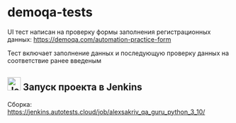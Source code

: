 # demoqa-tests

UI тест написан на проверку формы заполнения регистрационных данных: https://demoqa.com/automation-practice-form

Тест включает заполнение данных и последующую проверку данных на соответствие ранее введеным

## <img width="30px" title="Jenkins" src="https://user-images.githubusercontent.com/118905261/230335250-74a96dcc-6029-423c-9faf-f4551b7a9448.png"> Запуск проекта в Jenkins

Сборка: https://jenkins.autotests.cloud/job/alexsakriv_qa_guru_python_3_10/
